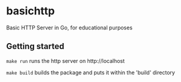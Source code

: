 # basichttp
Basic HTTP Server in Go, for educational purposes 

## Getting started

`make run` runs the http server on http://localhost

`make build` builds the package and puts it within the 'build' directory
